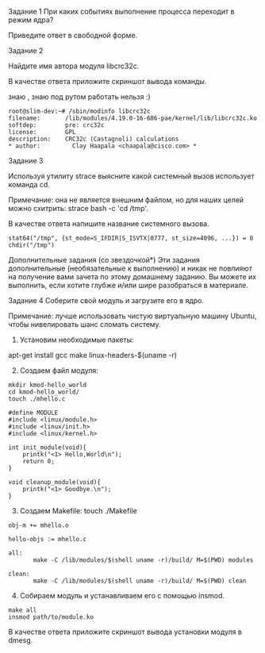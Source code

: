 
Задание 1
При каких событиях выполнение процесса переходит в режим ядра?

Приведите ответ в свободной форме.



Задание 2

Найдите имя автора модуля libcrc32c.

В качестве ответа приложите скриншот вывода команды.

знаю , знаю под рутом работать нельзя :)

```
root@slim-dev:~# /sbin/modinfo libcrc32c
filename:       /lib/modules/4.19.0-16-686-pae/kernel/lib/libcrc32c.ko
softdep:        pre: crc32c
license:        GPL
description:    CRC32c (Castagnoli) calculations
* author:         Clay Haapala <chaapala@cisco.com> *
```
Задание 3

Используя утилиту strace выясните какой системный вызов использует команда cd.

Примечание: она не является внешним файлом, но для наших целей можно схитрить: strace bash -c 'cd /tmp'.

В качестве ответа напишите название системного вызова.

```
stat64("/tmp", {st_mode=S_IFDIR|S_ISVTX|0777, st_size=4096, ...}) = 0
chdir("/tmp")
```

Дополнительные задания (со звездочкой*)
Эти задания дополнительные (необязательные к выполнению) и никак не повлияют на получение вами зачета по этому домашнему заданию. Вы можете их выполнить, если хотите глубже и/или шире разобраться в материале.

Задание 4
Соберите свой модуль и загрузите его в ядро.

Примечание: лучше использовать чистую виртуальную машину Ubuntu, чтобы нивелировать шанс сломать систему.

1) Установим необходимые пакеты:

apt-get install gcc make linux-headers-$(uname -r)

2) Создаем файл модуля:

```
mkdir kmod-hello_world
cd kmod-hello_world/
touch ./mhello.c
```


```
#define MODULE
#include <linux/module.h>
#include <linux/init.h>
#include <linux/kernel.h>

int init_module(void){
    printk("<1> Hello,World\n");
    return 0;
}

void cleanup_module(void){
    printk("<1> Goodbye.\n");
}
```
3) Создаем Makefile: touch ./Makefile

```
obj-m += mhello.o

hello-objs := mhello.c

all:
       make -C /lib/modules/$(shell uname -r)/build/ M=$(PWD) modules

clean:
       make -C /lib/modules/$(shell uname -r)/build/ M=$(PWD) clean
```

4) Собираем модуль и устанавливаем его с помощью insmod.

```
make all
insmod path/to/module.ko
```

В качестве ответа приложите скриншот вывода установки модуля в dmesg.


